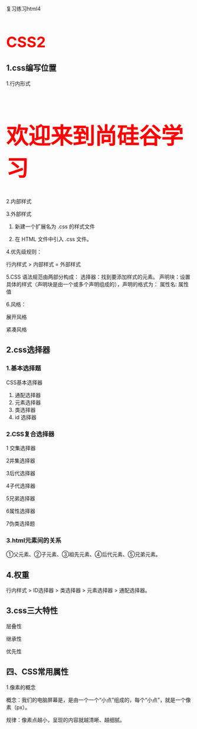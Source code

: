 复习练习html4



# CSS2

## 1.css编写位置

1.行内形式<h1 style="color:red;font-size:60px;">欢迎来到尚硅谷学习</h1>

2.内部样式

<style>
h1 {
color: red;
font-size: 40px;
}
</style>

3.外部样式

1. 新建一个扩展名为 .css 的样式文件

2. 在 HTML 文件中引入 .css 文件。<link rel="stylesheet" href="./xxx.css">

4.优先级规则：

行内样式 > 内部样式 = 外部样式

5.CSS 语法规范由两部分构成：
选择器：找到要添加样式的元素。
声明块：设置具体的样式（声明块是由一个或多个声明组成的），声明的格式为： 属性名: 属性
值

6.风格：

展开风格

紧凑风格

## 2.css选择器

### 1.基本选择题

CSS基本选择器

1. 通配选择器
2. 元素选择器 
3.  类选择器 
4. id 选择器

### 2.CSS复合选择器

1 交集选择器

2并集选择器 

3后代选择器 

4子代选择器 

5兄弟选择器 

6属性选择器 

7伪类选择题

### 3.html元素间的关系

①父元素、②子元素、③祖先元素、④后代元素、⑤兄弟元素。

## 4.权重

行内样式 > ID选择器 > 类选择器 > 元素选择器 > 通配选择器。

## 3.css三大特性

层叠性 

继承性

优先性

## 四、CSS常用属性

1.像素的概念 

概念：我们的电脑屏幕是，是由一个一个“小点”组成的，每个“小点”，就是一个像素（px）。

 规律：像素点越小，呈现的内容就越清晰、越细腻。